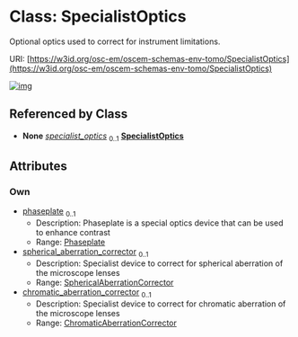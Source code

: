 
# Class: SpecialistOptics

Optional optics used to correct for instrument limitations.

URI: [https://w3id.org/osc-em/oscem-schemas-env-tomo/SpecialistOptics](https://w3id.org/osc-em/oscem-schemas-env-tomo/SpecialistOptics)


[![img](https://yuml.me/diagram/nofunky;dir:TB/class/[SphericalAberrationCorrector],[ChromaticAberrationCorrector]<chromatic_aberration_corrector%200..1-++[SpecialistOptics],[SphericalAberrationCorrector]<spherical_aberration_corrector%200..1-++[SpecialistOptics],[Phaseplate]<phaseplate%200..1-++[SpecialistOptics],[Acquisition]++-%20specialist_optics%200..1>[SpecialistOptics],[Phaseplate],[ChromaticAberrationCorrector],[Acquisition])](https://yuml.me/diagram/nofunky;dir:TB/class/[SphericalAberrationCorrector],[ChromaticAberrationCorrector]<chromatic_aberration_corrector%200..1-++[SpecialistOptics],[SphericalAberrationCorrector]<spherical_aberration_corrector%200..1-++[SpecialistOptics],[Phaseplate]<phaseplate%200..1-++[SpecialistOptics],[Acquisition]++-%20specialist_optics%200..1>[SpecialistOptics],[Phaseplate],[ChromaticAberrationCorrector],[Acquisition])

## Referenced by Class

 *  **None** *[specialist_optics](specialist_optics.md)*  <sub>0..1</sub>  **[SpecialistOptics](SpecialistOptics.md)**

## Attributes


### Own

 * [phaseplate](phaseplate.md)  <sub>0..1</sub>
     * Description: Phaseplate is a special optics device that can be used to enhance contrast
     * Range: [Phaseplate](Phaseplate.md)
 * [spherical_aberration_corrector](spherical_aberration_corrector.md)  <sub>0..1</sub>
     * Description: Specialist device to correct for spherical aberration of the microscope lenses
     * Range: [SphericalAberrationCorrector](SphericalAberrationCorrector.md)
 * [chromatic_aberration_corrector](chromatic_aberration_corrector.md)  <sub>0..1</sub>
     * Description: Specialist device to correct for chromatic aberration of the microscope lenses
     * Range: [ChromaticAberrationCorrector](ChromaticAberrationCorrector.md)
